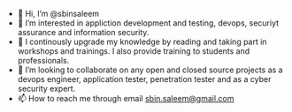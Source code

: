 - 👋 Hi, I’m @sbinsaleem
- 👀 I’m interested in appliction development and testing, devops, securiyt assurance and information security.
- 🌱 I continously upgrade my knowledge by reading and taking part in workshops and trainings. I also provide training to students and professionals.
- 💞️ I’m looking to collaborate on any open and closed source projects as a devops engineer, application tester, penetration tester and as a cyber security expert.
- 📫 How to reach me through email sbin.saleem@gmail.com

<!---
sbinsaleem/sbinsaleem is a ✨ special ✨ repository because its `README.md` (this file) appears on your GitHub profile.
You can click the Preview link to take a look at your changes.
--->
